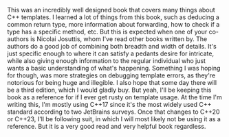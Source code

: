 This was an incredibly well designed book that covers many things about C++ templates. I learned a lot of things from this book, such as deducing a common return type, more information about forwarding, how to check if a type has a specific method, etc. But this is expected when one of your co-authors is Nicolai Josuttis, whom I've read other books written by. The authors do a good job of combining both breadth and width of details. It's just specific enough to where it can satisfy a pedants desire for intricate, while also giving enough information to the regular individual who just wants a basic understanding of what's happening. Something I was hoping for though, was more strategies on debugging template errors, as they're notorious for being huge and illegible. I also hope that some day there will be a third edition, which I would gladly buy. But yeah, I'll be keeping this book as a reference for if I ever get rusty on template usage. At the time I'm writing this, I'm mostly using C++17 since it's the most widely used C++ standard according to two JetBrains surveys. Once that changes to C++20 or C++23, I'll be following suit, in which I will most likely not be using it as a reference. But it is a very good read and very helpful book regardless.
